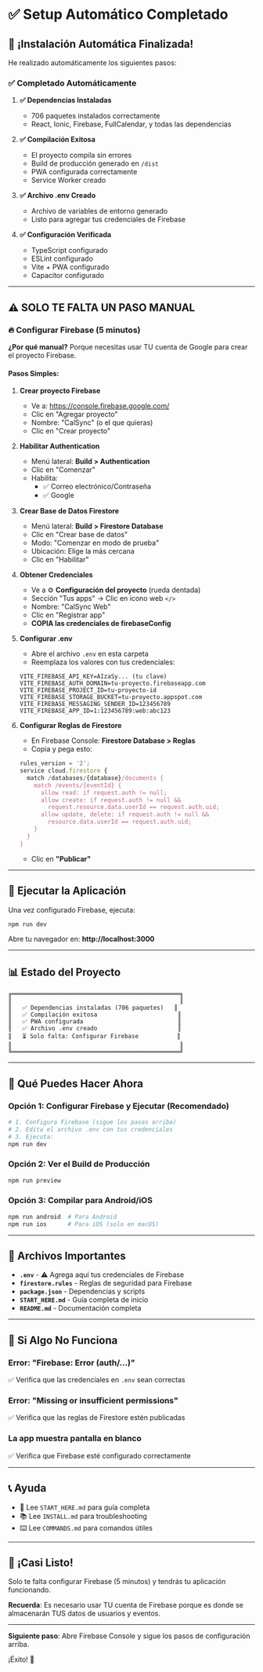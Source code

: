 # ✅ Setup Automático Completado

## 🎉 ¡Instalación Automática Finalizada!

He realizado automáticamente los siguientes pasos:

### ✅ Completado Automáticamente

1. **✅ Dependencias Instaladas**
   - 706 paquetes instalados correctamente
   - React, Ionic, Firebase, FullCalendar, y todas las dependencias

2. **✅ Compilación Exitosa**
   - El proyecto compila sin errores
   - Build de producción generado en `/dist`
   - PWA configurada correctamente
   - Service Worker creado

3. **✅ Archivo .env Creado**
   - Archivo de variables de entorno generado
   - Listo para agregar tus credenciales de Firebase

4. **✅ Configuración Verificada**
   - TypeScript configurado
   - ESLint configurado
   - Vite + PWA configurado
   - Capacitor configurado

---

## ⚠️ SOLO TE FALTA UN PASO MANUAL

### 🔥 Configurar Firebase (5 minutos)

**¿Por qué manual?** Porque necesitas usar TU cuenta de Google para crear el proyecto Firebase.

#### Pasos Simples:

1. **Crear proyecto Firebase**
   - Ve a: https://console.firebase.google.com/
   - Clic en "Agregar proyecto"
   - Nombre: "CalSync" (o el que quieras)
   - Clic en "Crear proyecto"

2. **Habilitar Authentication**
   - Menú lateral: **Build > Authentication**
   - Clic en "Comenzar"
   - Habilita:
     - ✅ Correo electrónico/Contraseña
     - ✅ Google

3. **Crear Base de Datos Firestore**
   - Menú lateral: **Build > Firestore Database**
   - Clic en "Crear base de datos"
   - Modo: "Comenzar en modo de prueba"
   - Ubicación: Elige la más cercana
   - Clic en "Habilitar"

4. **Obtener Credenciales**
   - Ve a ⚙️ **Configuración del proyecto** (rueda dentada)
   - Sección "Tus apps" → Clic en ícono web `</>`
   - Nombre: "CalSync Web"
   - Clic en "Registrar app"
   - **COPIA las credenciales de firebaseConfig**

5. **Configurar .env**
   - Abre el archivo `.env` en esta carpeta
   - Reemplaza los valores con tus credenciales:
   
   ```env
   VITE_FIREBASE_API_KEY=AIzaSy... (tu clave)
   VITE_FIREBASE_AUTH_DOMAIN=tu-proyecto.firebaseapp.com
   VITE_FIREBASE_PROJECT_ID=tu-proyecto-id
   VITE_FIREBASE_STORAGE_BUCKET=tu-proyecto.appspot.com
   VITE_FIREBASE_MESSAGING_SENDER_ID=123456789
   VITE_FIREBASE_APP_ID=1:123456789:web:abc123
   ```

6. **Configurar Reglas de Firestore**
   - En Firebase Console: **Firestore Database > Reglas**
   - Copia y pega esto:

   ```javascript
   rules_version = '2';
   service cloud.firestore {
     match /databases/{database}/documents {
       match /events/{eventId} {
         allow read: if request.auth != null;
         allow create: if request.auth != null && 
           request.resource.data.userId == request.auth.uid;
         allow update, delete: if request.auth != null && 
           resource.data.userId == request.auth.uid;
       }
     }
   }
   ```

   - Clic en **"Publicar"**

---

## 🚀 Ejecutar la Aplicación

Una vez configurado Firebase, ejecuta:

```bash
npm run dev
```

Abre tu navegador en: **http://localhost:3000**

---

## 📊 Estado del Proyecto

```
╔════════════════════════════════════════════════╗
║                                                ║
║   ✅ Dependencias instaladas (706 paquetes)   ║
║   ✅ Compilación exitosa                       ║
║   ✅ PWA configurada                           ║
║   ✅ Archivo .env creado                       ║
║   ⏳ Solo falta: Configurar Firebase           ║
║                                                ║
╚════════════════════════════════════════════════╝
```

---

## 🎯 Qué Puedes Hacer Ahora

### Opción 1: Configurar Firebase y Ejecutar (Recomendado)
```bash
# 1. Configura Firebase (sigue los pasos arriba)
# 2. Edita el archivo .env con tus credenciales
# 3. Ejecuta:
npm run dev
```

### Opción 2: Ver el Build de Producción
```bash
npm run preview
```

### Opción 3: Compilar para Android/iOS
```bash
npm run android  # Para Android
npm run ios      # Para iOS (solo en macOS)
```

---

## 📝 Archivos Importantes

- **`.env`** - ⚠️ Agrega aquí tus credenciales de Firebase
- **`firestore.rules`** - Reglas de seguridad para Firebase
- **`package.json`** - Dependencias y scripts
- **`START_HERE.md`** - Guía completa de inicio
- **`README.md`** - Documentación completa

---

## 🐛 Si Algo No Funciona

### Error: "Firebase: Error (auth/...)"
✅ Verifica que las credenciales en `.env` sean correctas

### Error: "Missing or insufficient permissions"
✅ Verifica que las reglas de Firestore estén publicadas

### La app muestra pantalla en blanco
✅ Verifica que Firebase esté configurado correctamente

---

## 📞 Ayuda

- 📖 Lee `START_HERE.md` para guía completa
- 📚 Lee `INSTALL.md` para troubleshooting
- ⌨️ Lee `COMMANDS.md` para comandos útiles

---

## 🎊 ¡Casi Listo!

Solo te falta configurar Firebase (5 minutos) y tendrás tu aplicación funcionando.

**Recuerda**: Es necesario usar TU cuenta de Firebase porque es donde se almacenarán TUS datos de usuarios y eventos.

---

**Siguiente paso**: Abre Firebase Console y sigue los pasos de configuración arriba.

¡Éxito! 🚀


